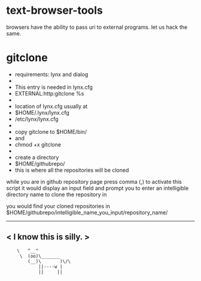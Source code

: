 # text-browser-tools
browsers have the ability to pass uri to external programs. let us hack the same.

# gitclone


- requirements: lynx and dialog
-
- This entry is needed in lynx.cfg
- EXTERNAL:http:gitclone %s
-
- location of lynx.cfg usually at
- $HOME/.lynx/lynx.cfg
- /etc/lynx/lynx.cfg
-
- copy gitclone to $HOME/bin/
- and 
- chmod +x gitclone
- 
- create a directory
- $HOME/githubrepo/ 
- this is where all the repositories will be cloned

while you are in github repository page
press comma (,) to activate this script
it would display an input field 
and prompt you to enter an intelligible directory name to clone the repository in

you would find your cloned repositories in
$HOME/githubrepo/intelligible_name_you_input/repository_name/


 _______________________
< I know this is silly. >
 -----------------------
        \   ^__^
         \  (oo)\_______
            (__)\       )\/\
                ||----w |
                ||     ||



